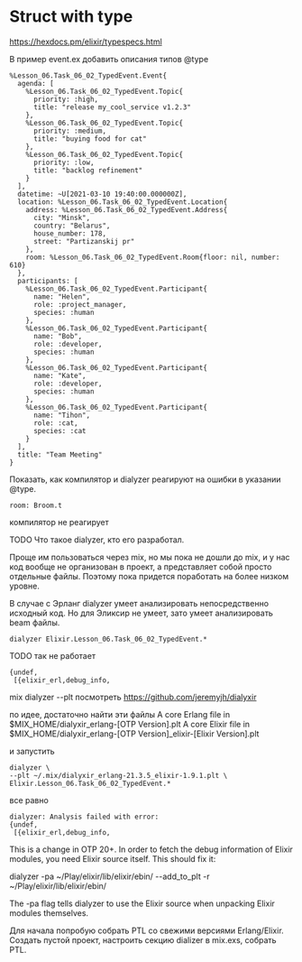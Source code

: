 # Struct with type

https://hexdocs.pm/elixir/typespecs.html

В пример event.ex добавить описания типов @type

```
%Lesson_06.Task_06_02_TypedEvent.Event{
  agenda: [
    %Lesson_06.Task_06_02_TypedEvent.Topic{
      priority: :high,
      title: "release my_cool_service v1.2.3"
    },
    %Lesson_06.Task_06_02_TypedEvent.Topic{
      priority: :medium,
      title: "buying food for cat"
    },
    %Lesson_06.Task_06_02_TypedEvent.Topic{
      priority: :low,
      title: "backlog refinement"
    }
  ],
  datetime: ~U[2021-03-10 19:40:00.000000Z], 
  location: %Lesson_06.Task_06_02_TypedEvent.Location{
    address: %Lesson_06.Task_06_02_TypedEvent.Address{
      city: "Minsk",
      country: "Belarus",
      house_number: 178,
      street: "Partizanskij pr"
    },
    room: %Lesson_06.Task_06_02_TypedEvent.Room{floor: nil, number: 610}
  },
  participants: [
    %Lesson_06.Task_06_02_TypedEvent.Participant{
      name: "Helen",
      role: :project_manager,
      species: :human
    },
    %Lesson_06.Task_06_02_TypedEvent.Participant{
      name: "Bob",
      role: :developer,
      species: :human
    },
    %Lesson_06.Task_06_02_TypedEvent.Participant{
      name: "Kate",
      role: :developer,
      species: :human
    },
    %Lesson_06.Task_06_02_TypedEvent.Participant{
      name: "Tihon",
      role: :cat,
      species: :cat
    }
  ],
  title: "Team Meeting"
}
```

Показать, как компилятор и dialyzer реагируют на ошибки в указании @type.

```
room: Broom.t
```
компилятор не реагирует

TODO
Что такое dialyzer, кто его разработал.

Проще им пользоваться через mix, но мы пока не дошли до mix, и у нас код вообще не организован в проект, а представляет собой просто отдельные файлы. Поэтому пока придется поработать на более низком уровне.

В случае с Эрланг dialyzer умеет анализировать непосредственно исходный код. Но для Эликсир не умеет, зато умеет анализировать beam файлы.
```
dialyzer Elixir.Lesson_06.Task_06_02_TypedEvent.*
```

TODO так не работает
```
{undef,
 [{elixir_erl,debug_info,
```

mix dialyzer --plt
посмотреть https://github.com/jeremyjh/dialyxir

по идее, достаточно найти эти файлы
A core Erlang file in $MIX_HOME/dialyxir_erlang-[OTP Version].plt
A core Elixir file in $MIX_HOME/dialyxir_erlang-[OTP Version]_elixir-[Elixir Version].plt

и запустить 
```
dialyzer \
--plt ~/.mix/dialyxir_erlang-21.3.5_elixir-1.9.1.plt \
Elixir.Lesson_06.Task_06_02_TypedEvent.* 
```

все равно
```
dialyzer: Analysis failed with error:
{undef,
 [{elixir_erl,debug_info,
```

This is a change in OTP 20+. In order to fetch the debug information of Elixir modules, you need Elixir source itself. This should fix it:

 dialyzer -pa ~/Play/elixir/lib/elixir/ebin/ --add_to_plt -r ~/Play/elixir/lib/elixir/ebin/

The -pa flag tells dialyzer to use the Elixir source when unpacking Elixir modules themselves.

Для начала попробую собрать PTL со свежими версиями Erlang/Elixir.
Создать пустой проект, настроить секцию dializer в mix.exs, собрать PTL.
